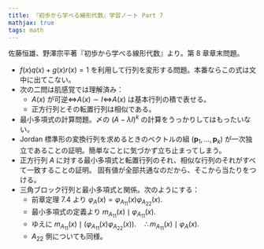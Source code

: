 ```yaml
---
title: 『初歩から学べる線形代数』学習ノート Part 7
mathjax: true
tags: math
---
```


佐藤恒雄、野澤宗平著『初歩から学べる線形代数』より。第 8 章章末問題。

* $f(x)q(x) + g(x)r(x) = 1$ を利用して行列を変形する問題。本番ならこの式は文中に出てこない。
* 次の二問は肌感覚では理解済み：
  * $A(x)$ が可逆⇔$A(x) \sim I$⇔$A(x)$ は基本行列の積で表せる。
  * 正方行列とその転置行列は相似である。
* 最小多項式の計算問題。〆の $(A - \lambda I)^k$ の計算をうっかりしてはもったいない。
* Jordan 標準形の変換行列を求めるときのベクトルの組 $(\bm{p}_1, \dotsc, \bm{p}_k)$
  が一次独立であることの証明。簡単なことに気づかず立ち止まってしまう。
* 正方行列 $A$ に対する最小多項式と転置行列のそれ、相似な行列のそれがすべて一致することの証明。
  固有値が全部共通なのだから、そこから当たりをつける。
* 三角ブロック行列と最小多項式と関係。次のようにする：
  * 前章定理 7.4 より $\varphi_A(x) = \varphi_{A_{11}}(x) \varphi_{A_{22}}(x).$
  * 最小多項式の定義より $m_{A_{11}}(x) \mid \varphi_{A_{11}}(x).$
  * ゆえに $m_{A_{11}}(x) \mid (\varphi_{A_{11}}(x) \varphi_{A_{22}}(x)).\quad \therefore m_{A_{11}}(x) \mid \varphi_A(x).$
  * $A_{22}$ 側についても同様。
